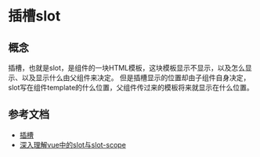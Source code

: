 # 插槽slot
## 概念
插槽，也就是slot，是组件的一块HTML模板，这块模板显示不显示，以及怎么显示、以及显示什么由父组件来决定。
但是插槽显示的位置却由子组件自身决定，slot写在组件template的什么位置，父组件传过来的模板将来就显示在什么位置。

## 参考文档

* [插槽](https://cn.vuejs.org/v2/guide/components-slots.html)
* [深入理解vue中的slot与slot-scope](https://juejin.im/post/6844903555837493256)

